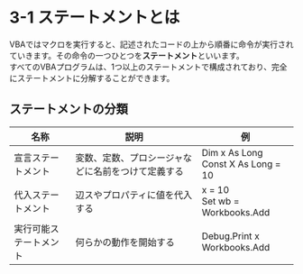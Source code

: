 # 3-1 ステートメントとは
VBAではマクロを実行すると、記述されたコードの上から順番に命令が実行されていきます。その命令の一つひとつを**ステートメント**といいます。<br>
すべてのVBAプログラムは、1つ以上のステートメントで構成されており、完全にステートメントに分解することができます。
## ステートメントの分類
|名称|説明|例|
|---|---|---|
|宣言ステートメント|変数、定数、プロシージャなどに名前をつけて定義する|Dim x As Long<br>Const X As Long = 10|
|代入ステートメント|辺スやプロパティに値を代入する|x = 10<br>Set wb = Workbooks.Add|
|実行可能ステートメント|何らかの動作を開始する|Debug.Print x<br>Workbooks.Add|